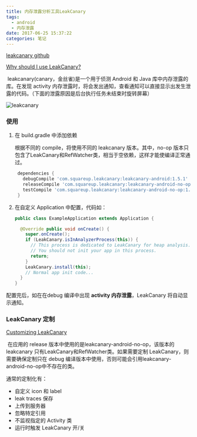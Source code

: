 ```yaml
---
title: 内存泄露分析工具LeakCanary
tags:
  - android
  - 内存泄露
date: 2017-06-25 15:37:22
categories: 笔记
---
```


[leakcanary github](https://github.com/square/leakcanary)

[Why should I use LeakCanary?](https://github.com/square/leakcanary/wiki/FAQ#why-should-i-use-leakcanary)

​	leakcanary(canary，金丝雀)是一个用于侦测 Android 和 Java 库中内存泄露的库。在发现 activity 内存泄露时，将会发出通知，查看通知可以直接显示出发生泄露的代码。（下面的泄露原因是后台执行任务未结束时旋转屏幕）

![leakcanary](https://ws4.sinaimg.cn/large/006tKfTcgy1finu7793p1j30jg0a4aat.jpg)

### 使用

1. 在 build.gradle 中添加依赖

   根据不同的 compile，将使用不同的 leakcanary 版本。其中，no-op 版本只包含了LeakCanary和RefWatcher类，相当于空依赖，这样才能使编译正常通过。

   ```groovy
    dependencies {
      debugCompile 'com.squareup.leakcanary:leakcanary-android:1.5.1'
      releaseCompile 'com.squareup.leakcanary:leakcanary-android-no-op:1.5.1'
      testCompile 'com.squareup.leakcanary:leakcanary-android-no-op:1.5.1'
    }
   ```


2. 在自定义 Application 中配置，代码如：

   ```Java
   public class ExampleApplication extends Application {

     @Override public void onCreate() {
       super.onCreate();
       if (LeakCanary.isInAnalyzerProcess(this)) {
         // This process is dedicated to LeakCanary for heap analysis.
         // You should not init your app in this process.
         return;
       }
       LeakCanary.install(this);
       // Normal app init code...
     }
   }
   ```

配置完后，如在在debug 编译中出现 **activity 内存泄露**，LeakCanary 将自动显示通知。



### LeakCanary 定制

[Customizing LeakCanary](https://github.com/square/leakcanary/wiki/Customizing-LeakCanary)

​	在应用的 release 版本中使用的是leakcanary-android-no-op，该版本的 leakcanary 只有LeakCanary和RefWatcher类。如果需要定制 LeakCanary，则需要确保定制只在 debug 编译版本中使用，否则可能会引用leakcanary-android-no-op中不存在的类。

通常的定制化有：

+ 自定义 icon 和 label
+ leak traces 保存
+ 上传到服务器
+ 忽略特定引用
+ 不监视指定的 Activity 类
+ 运行时触发 LeakCanary 开/关